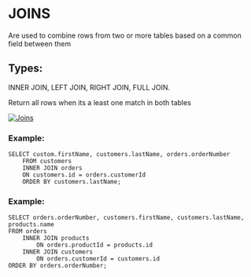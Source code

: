# JOINS

Are used to combine rows from two or more tables based on a common field between them

## Types:

INNER JOIN, LEFT JOIN, RIGHT JOIN, FULL JOIN.

Return all rows when its a least one match in both tables 

[![Joins](https://cloudfront.codeproject.com/database/visual_sql_joins/visual_sql_joins_v2.png "Types of Joins")](https://www.codeproject.com/Articles/33052/Visual-Representation-of-SQL-Joins)

### Example:
<p><code>SELECT custom.firstName, customers.lastName, orders.orderNumber
	FROM customers
	INNER JOIN orders
	ON customers.id = orders.customerId
	ORDER BY customers.lastName;</p></code>

### Example:

<p><code>SELECT orders.orderNumber, customers.firstName, customers.lastName, products.name
FROM orders
	INNER JOIN products 
    	ON orders.productId = products.id
	INNER JOIN customers 
		ON orders.customerId = customers.id
ORDER BY orders.orderNumber;</p></code>



